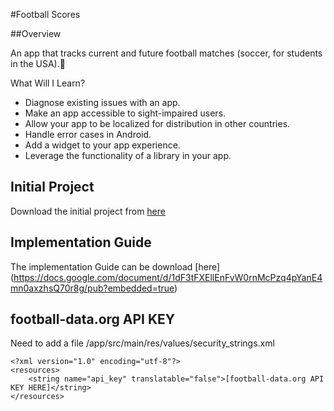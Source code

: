 #Football Scores

##Overview

An app that tracks current and future football matches (soccer, for students in the USA).

What Will I Learn?

 * Diagnose existing issues with an app.
 * Make an app accessible to sight-impaired users.
 * Allow your app to be localized for distribution in other countries.
 * Handle error cases in Android.
 * Add a widget to your app experience.
 * Leverage the functionality of a library in your app.

## Initial Project

Download the initial project from [here](https://www.udacity.com/course/viewer#!/c-nd801/l-4302058591/m-4276988636)

## Implementation Guide

The implementation Guide can be download [here]
(https://docs.google.com/document/d/1dF3tFXEllEnFvW0rnMcPzq4pYanE4mn0axzhsQ70r8g/pub?embedded=true)

## football-data.org API KEY

Need to add a file /app/src/main/res/values/security_strings.xml

```
<?xml version="1.0" encoding="utf-8"?>
<resources>
    <string name="api_key" translatable="false">[football-data.org API KEY HERE]</string>
</resources>
```